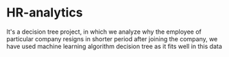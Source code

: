 # HR-analytics
It's a decision tree project, in which we analyze why the employee of particular company resigns in shorter period after joining the company, we have used machine learning algorithm decision tree as it fits well in this data
